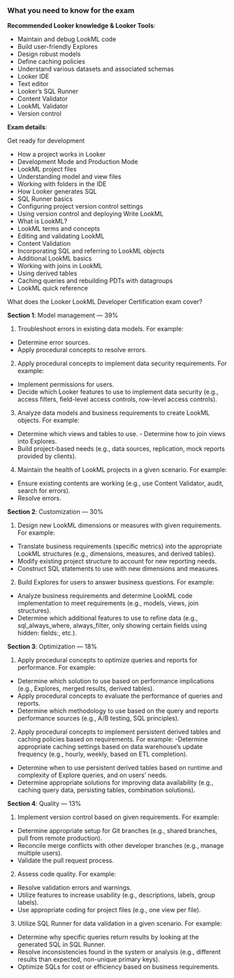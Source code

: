 
### What you need to know for the exam

__Recommended Looker knowledge & Looker Tools__:
- Maintain and debug LookML code
- Build user-friendly Explores
- Design robust models
- Define caching policies
- Understand various datasets and associated schemas
- Looker IDE
- Text editor
- Looker’s SQL Runner
- Content Validator
- LookML Validator
- Version control

__Exam details__:

Get ready for development
- How a project works in Looker
- Development Mode and Production Mode
- LookML project files
- Understanding model and view files
- Working with folders in the IDE
- How Looker generates SQL
- SQL Runner basics
- Configuring project version control settings
- Using version control and deploying
Write LookML
- What is LookML?
- LookML terms and concepts
- Editing and validating LookML
- Content Validation
- Incorporating SQL and referring to LookML objects
- Additional LookML basics
- Working with joins in LookML
- Using derived tables
- Caching queries and rebuilding PDTs with datagroups
- LookML quick reference


What does the Looker LookML Developer Certification exam cover?

__Section 1__: Model management — 39%
  1. Troubleshoot errors in existing data models. For example: 
  - Determine error sources. 
  - Apply procedural concepts to resolve errors.

2. Apply procedural concepts to implement data security requirements. For example: 
- Implement permissions for users.
- Decide which Looker features to use to implement data security (e.g., access filters, field-level access controls, row-level access controls).

3. Analyze data models and business requirements to create LookML objects. For example: 
- Determine which views and tables to use. - Determine how to join views into Explores.
- Build project-based needs (e.g., data sources, replication, mock reports provided by clients).

4. Maintain the health of LookML projects in a given scenario. For example: 
- Ensure existing contents are working (e.g., use Content Validator, audit, search for errors). 
- Resolve errors.

__Section 2__: Customization — 30%
1. Design new LookML dimensions or measures with given requirements. For example:
- Translate business requirements (specific metrics) into the appropriate LookML structures (e.g., dimensions, measures, and derived tables).
- Modify existing project structure to account for new reporting needs.
- Construct SQL statements to use with new dimensions and measures.
2. Build Explores for users to answer business questions. For example:
- Analyze business requirements and determine LookML code implementation to meet requirements (e.g., models, views, join structures).
- Determine which additional features to use to refine data (e.g., sql_always_where, always_filter, only showing certain fields using hidden: fields:, etc.).

__Section 3__: Optimization — 18%
1. Apply procedural concepts to optimize queries and reports for performance. For example:
- Determine which solution to use based on performance implications (e.g., Explores, merged results, derived tables).
- Apply procedural concepts to evaluate the performance of queries and reports.
- Determine which methodology to use based on the query and reports performance sources (e.g., A/B testing, SQL principles).
2. Apply procedural concepts to implement persistent derived tables and caching policies based on requirements. For example:
-Determine appropriate caching settings based on data warehouse’s update frequency (e.g., hourly, weekly, based on ETL completion).
- Determine when to use persistent derived tables based on runtime and complexity of Explore queries, and on users’ needs.
- Determine appropriate solutions for improving data availability (e.g., caching query data, persisting tables, combination solutions).

__Section 4__: Quality — 13%
1. Implement version control based on given requirements. For example:

- Determine appropriate setup for Git branches (e.g., shared branches, pull from remote production).
- Reconcile merge conflicts with other developer branches (e.g., manage multiple users).
- Validate the pull request process.
2. Assess code quality. For example:

- Resolve validation errors and warnings.
- Utilize features to increase usability (e.g., descriptions, labels, group labels).
- Use appropriate coding for project files (e.g., one view per file).
3. Utilize SQL Runner for data validation in a given scenario. For example:

- Determine why specific queries return results by looking at the generated SQL in SQL Runner.
- Resolve inconsistencies found in the system or analysis (e.g., different results than expected, non-unique primary keys).
- Optimize SQLs for cost or efficiency based on business requirements.